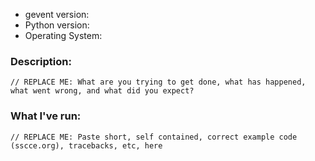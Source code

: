 * gevent version:
* Python version:
* Operating System:

### Description:

```
// REPLACE ME: What are you trying to get done, what has happened, what went wrong, and what did you expect?
```

### What I've run:

```
// REPLACE ME: Paste short, self contained, correct example code (sscce.org), tracebacks, etc, here
```
